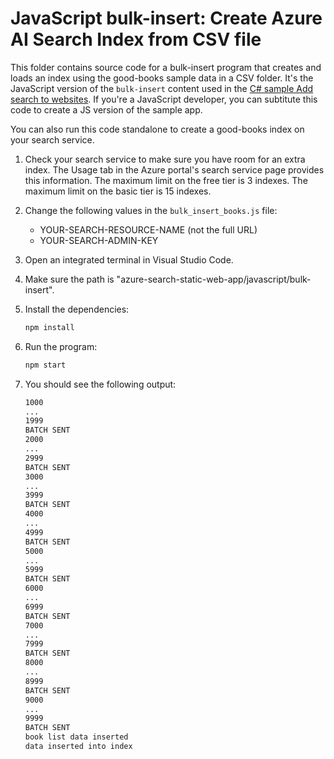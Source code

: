 # JavaScript bulk-insert: Create Azure AI Search Index from CSV file

This folder contains source code for a bulk-insert program that creates and loads an index using the good-books sample data in a CSV folder. It's the JavaScript version of the `bulk-insert` content used in the [C# sample Add search to websites](https://learn.microsoft.com/azure/search/tutorial-csharp-overview). If you're a JavaScript developer, you can subtitute this code to create a JS version of the sample app.

You can also run this code standalone to create a good-books index on your search service.

1. Check your search service to make sure you have room for an extra index. The Usage tab in the Azure portal's search service page provides this information. The maximum limit on the free tier is 3 indexes. The maximum limit on the basic tier is 15 indexes.

1. Change the following values in the `bulk_insert_books.js` file:

    * YOUR-SEARCH-RESOURCE-NAME (not the full URL)
    * YOUR-SEARCH-ADMIN-KEY

1. Open an integrated terminal in Visual Studio Code.

1. Make sure the path is "azure-search-static-web-app/javascript/bulk-insert".

1. Install the dependencies:

    ```bash
    npm install 
    ```

1. Run the program:

    ```bash
    npm start
    ```

1. You should see the following output:

    ```bash
    1000
    ...
    1999
    BATCH SENT
    2000
    ...
    2999
    BATCH SENT
    3000
    ...
    3999
    BATCH SENT
    4000
    ...
    4999
    BATCH SENT
    5000
    ...
    5999
    BATCH SENT
    6000
    ...
    6999
    BATCH SENT
    7000
    ...
    7999
    BATCH SENT
    8000
    ...
    8999
    BATCH SENT
    9000
    ...
    9999
    BATCH SENT
    book list data inserted
    data inserted into index
    ```
